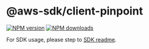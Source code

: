 # @aws-sdk/client-pinpoint

[![NPM version](https://img.shields.io/npm/v/@aws-sdk/client-pinpoint/beta.svg)](https://www.npmjs.com/package/@aws-sdk/client-pinpoint)
[![NPM downloads](https://img.shields.io/npm/dm/@aws-sdk/client-pinpoint.svg)](https://www.npmjs.com/package/@aws-sdk/client-pinpoint)

For SDK usage, please step to [SDK readme](https://github.com/aws/aws-sdk-js-v3).
